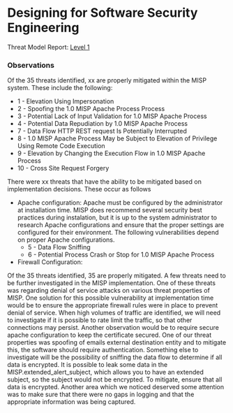 # Designing for Software Security Engineering

Threat Model Report: [Level 1](http://htmlpreview.github.io/?https://github.com/team-assure/Semester-Project/blob/master/Design/Level_1.htm)

### Observations

Of the 35 threats identified, xx are properly mitigated within the MISP system.  These include the following:
* 1 - Elevation Using Impersonation
* 2 - Spoofing the 1.0 MISP Apache Process Process
* 3 - Potential Lack of Input Validation for 1.0 MISP Apache Process
* 4 - Potential Data Repudiation by 1.0 MISP Apache Process
* 7 - Data Flow HTTP REST request Is Potentially Interrupted
* 8 - 1.0 MISP Apache Process May be Subject to Elevation of Privilege Using Remote Code Execution
* 9 - Elevation by Changing the Execution Flow in 1.0 MISP Apache Process
* 10 - Cross Site Request Forgery

There were xx threats that have the ability to be mitigated based on implementation decisions.  These occur as follows
* Apache configuration: Apache must be configured by the administrator at installation time.  MISP does recommend several security best practices during instalation, but it is up to the system administrator to research Apache configurations and ensure that the proper settings are configured for their environment.  The following vulnerabilities depend on proper Apache configurations.
  * 5 - Data Flow Sniffing
  * 6 - Potential Process Crash or Stop for 1.0 MISP Apache Process
* Firewall Configuration: 
  
Of the 35 threats identified, 35 are properly mitigated. A few threats need to be further investigated in the MISP implementation. One of these threats was regarding denial of service attacks on various threat properties of MISP.  One solution for this possible vulnerability at implementation time would be to ensure the appropriate firewall rules were in place to prevent denial of service.  When high volumes of traffic are identified, we will need to investigate if it is possible to rate limit the traffic, so that other connections may persist.  Another observation would be to require secure apache configuration to keep the certificate secured.  One of our threat properties was spoofing of emails external destination entity and to mitigate this, the software should require authentication.  Something else to investigate will be the possibility of sniffing the data flow to determine if all data is encrypted.  It is possible to leak some data in the MISP.extended_alert_subject, which allows you to have an extended subject, so the subject would not be encrypted. To mitigate, ensure that all data is encrypted.  Another area which we noticed deserved some attention was to make sure that there were no gaps in logging and that the appropriate information was being captured.


